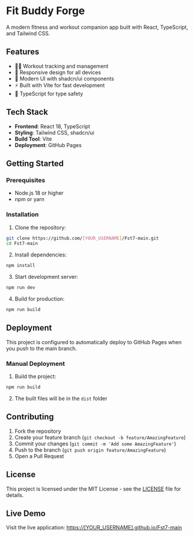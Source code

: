 # Fit Buddy Forge

A modern fitness and workout companion app built with React, TypeScript, and Tailwind CSS.

## Features

- 🏋️‍♂️ Workout tracking and management
- 📱 Responsive design for all devices
- 🎨 Modern UI with shadcn/ui components
- ⚡ Built with Vite for fast development
- 🎯 TypeScript for type safety

## Tech Stack

- **Frontend**: React 18, TypeScript
- **Styling**: Tailwind CSS, shadcn/ui
- **Build Tool**: Vite
- **Deployment**: GitHub Pages

## Getting Started

### Prerequisites

- Node.js 18 or higher
- npm or yarn

### Installation

1. Clone the repository:
```bash
git clone https://github.com/[YOUR_USERNAME]/Fst7-main.git
cd Fst7-main
```

2. Install dependencies:
```bash
npm install
```

3. Start development server:
```bash
npm run dev
```

4. Build for production:
```bash
npm run build
```

## Deployment

This project is configured to automatically deploy to GitHub Pages when you push to the main branch.

### Manual Deployment

1. Build the project:
```bash
npm run build
```

2. The built files will be in the `dist` folder

## Contributing

1. Fork the repository
2. Create your feature branch (`git checkout -b feature/AmazingFeature`)
3. Commit your changes (`git commit -m 'Add some AmazingFeature'`)
4. Push to the branch (`git push origin feature/AmazingFeature`)
5. Open a Pull Request

## License

This project is licensed under the MIT License - see the [LICENSE](LICENSE) file for details.

## Live Demo

Visit the live application: [https://[YOUR_USERNAME].github.io/Fst7-main](https://[YOUR_USERNAME].github.io/Fst7-main)